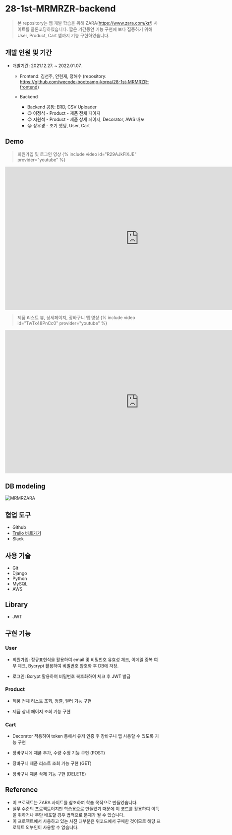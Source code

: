 # 28-1st-MRMRZR-backend

> 본 repository는 웹 개발 학습을 위해 ZARA(https://www.zara.com/kr/) 사이트를 클론코딩하였습니다.
> 짧은 기간동안 기능 구현에 보다 집중하기 위해 User, Product, Cart 앱까지 기능 구현하였습니다.


## 개발 인원 및 기간

+ 개발기간: 2021.12.27. ~ 2022.01.07.
	+ Frontend: 김선주, 안현재, 정해수 (repository: https://github.com/wecode-bootcamp-korea/28-1st-MRMRZR-frontend)
	
	+ Backend
		+ Backend 공통: ERD, CSV Uploader
		+ :wink: 이정석 - Product - 제품 전체 페이지
		+ :blush: 지원석 - Product - 제품 상세 페이지, Decorator, AWS 배포
		+ :grinning: 장우경 - 초기 셋팅, User, Cart


## Demo

> 회원가입 및 로그인 영상
{% include video id="R29AJkFlXJE" provider="youtube" %}
<iframe width="860" height="461" src="https://www.youtube.com/embed/R29AJkFlXJE" title="YouTube video player" frameborder="0" allow="accelerometer; autoplay; clipboard-write; encrypted-media; gyroscope; picture-in-picture" allowfullscreen></iframe>

> 제품 리스트 뷰, 상세페이지, 장바구니 앱 영상
{% include video id="TwTx48PnCc0" provider="youtube" %}
<iframe width="860" height="461" src="https://www.youtube.com/embed/TwTx48PnCc0" title="YouTube video player" frameborder="0" allow="accelerometer; autoplay; clipboard-write; encrypted-media; gyroscope; picture-in-picture" allowfullscreen></iframe>


## DB modeling

![MRMRZARA](https://user-images.githubusercontent.com/75561289/148708315-68cae5ee-2b37-49c0-a29f-19a36d7b6f65.png)


## 협업 도구

+ Github
+ [Trello 바로가기](https://trello.com/b/2f3aGMvW/first-sprint)
+ Slack


## 사용 기술

+ Git
+ Django
+ Python
+ MySQL
+ AWS


## Library

+ JWT


## 구현 기능

### User
+ 회원가입: 정규표현식을 활용하여 email 및 비밀번호 유효성 체크, 이메일 중복 여부 체크, Bycrypt 활용하여 비밀번호 암호화 후 DB에 저장.

+ 로그인: Bcrypt 활용하여 비밀번호 복호화하여 체크 후 JWT 발급

### Product
+ 제품 전체 리스트 조회, 정렬, 필터 기능 구현

+ 제품 상세 페이지 조회 기능 구현

### Cart
+ Decorator 적용하여 token 통해서 유저 인증 후 장바구니 앱 사용할 수 있도록 기능 구현

+ 장바구니에 제품 추가, 수량 수정 기능 구현 (POST)

+ 장바구니 제품 리스트 조회 기능 구현 (GET)

+ 장바구니 제품 삭제 기능 구현 (DELETE)


## Reference

+ 이 프로젝트는 ZARA 사이트를 참조하여 학습 목적으로 만들었습니다.
+ 실무 수준의 프로젝트이지만 학습용으로 만들었기 때문에 이 코드를 활용하여 이득을 취하거나 무단 배포할 경우 법적으로 문제가 될 수 있습니다.
+ 이 프로젝트에서 사용하고 있는 사진 대부분은 위코드에서 구매한 것이므로 해당 프로젝트 외부인이 사용할 수 없습니다.


